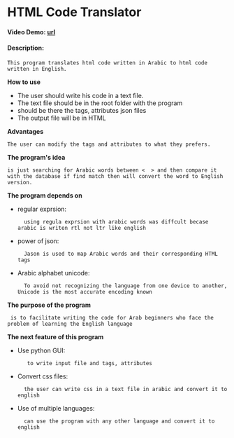 # HTML Code Translator
#### Video Demo: [url](https://youtu.be/gI16X7aFnrw)
#### Description:

    This program translates html code written in Arabic to html code written in English.

**How to use**

- The user should write his code in a text file.
- The text file should be in the root folder with the program
- should be there the tags, attributes json files
- The output file will be in HTML
    

**Advantages**

    The user can modify the tags and attributes to what they prefers.

**The program's idea**

    is just searching for Arabic words between <  > and then compare it with the database if find match then will convert the word to English version.

**The program depends on**
- regular exprsion:

        using regula exprsion with arabic words was diffcult becase arabic is writen rtl not ltr like english

- power of json:

        Jason is used to map Arabic words and their corresponding HTML tags

- Arabic alphabet unicode:

        To avoid not recognizing the language from one device to another, Unicode is the most accurate encoding known

**The purpose of the program**

     is to facilitate writing the code for Arab beginners who face the problem of learning the English language

**The next feature of this program**

- Use python GUI:
    
         to write input file and tags, attributes

- Convert css files:

        the user can write css in a text file in arabic and convert it to english

- Use of multiple languages:

        can use the program with any other language and convert it to english
